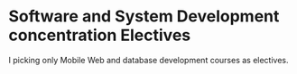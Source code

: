 Software and System Development concentration Electives
=======================================================

I picking only Mobile Web and database development courses as electives.